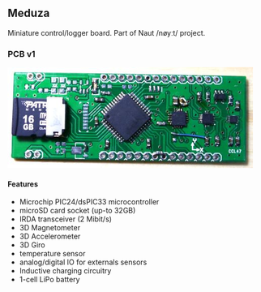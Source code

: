 ## Meduza

Miniature control/logger board. Part of Naut /nøyːt/ project.

### PCB v1

![alt text](eagle/meduza01/images/P1040171_crop_small.jpg "Meduza PCB")


#### Features
 * Microchip PIC24/dsPIC33 microcontroller
 * microSD card socket (up-to 32GB)
 * IRDA transceiver (2 Mibit/s)
 * 3D Magnetometer
 * 3D Accelerometer
 * 3D Giro
 * temperature sensor
 * analog/digital IO for externals sensors
 * Inductive charging circuitry
 * 1-cell LiPo battery
